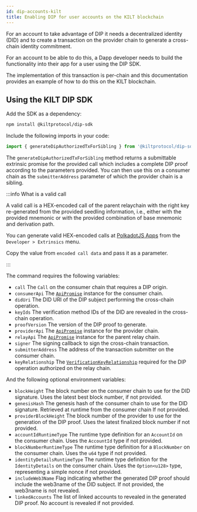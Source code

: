 ```yaml
---
id: dip-accounts-kilt
title: Enabling DIP for user accounts on the KILT blockchain
---
```


For an account to take advantage of DIP it needs a decentralized identity (DID) and to create a transaction on the provider chain to generate a cross-chain identity commitment.

For an account to be able to do this, a Dapp developer needs to build the functionality into their app for a user using the DIP SDK.

The implementation of this transaction is per-chain and this documentation provides an example of how to do this on the KILT blockchain.

## Using the KILT DIP SDK

Add the SDK as a dependency:

```bash npm2yarn
npm install @kiltprotocol/dip-sdk
```

Include the following imports in your code:

```typescript
import { generateDipAuthorizedTxForSibling } from '@kiltprotocol/dip-sdk'
```

The `generateDipAuthorizedTxForSibling` method returns a submittable extrinsic promise for the provided call which includes a complete DIP proof according to the parameters provided. You can then use this on a consumer chain as the `submitterAddress` parameter of which the provider chain is a sibling.

:::info What is a valid call

A valid call is a HEX-encoded call of the parent relaychain with the right key re-generated from the provided seedling information, i.e., either with the provided mnemonic or with the provided combination of base mnemonic and derivation path.

You can generate valid HEX-encoded calls at [PolkadotJS Apps](https://polkadot.js.org/apps/) from the `Developer > Extrinsics` menu.

Copy the value from `encoded call data` and pass it as a parameter.

:::

The command requires the following variables:

-   `call` The `Call` on the consumer chain that requires a DIP origin.
-   `consumerApi` The [`ApiPromise`](https://polkadot.js.org/docs/api/examples/promise/) instance for the consumer chain.
-   `didUri` The DID URI of the DIP subject performing the cross-chain operation.
-   `keyIds` The verification method IDs of the DID are revealed in the cross-chain operation.
-   `proofVersion` The version of the DIP proof to generate.
-   `providerApi` The [`ApiPromise`](https://polkadot.js.org/docs/api/examples/promise/) instance for the provider chain.
-   `relayApi` The [`ApiPromise`](https://polkadot.js.org/docs/api/examples/promise/) instance for the parent relay chain.
-   `signer` The signing callback to sign the cross-chain transaction.
-   `submitterAddress` The address of the transaction submitter on the consumer chain.
-   `keyRelationship` The [`VerificationKeyRelationship`](https://kiltprotocol.github.io/sdk-js/types/types_src.VerificationKeyRelationship.html) required for the DIP operation authorized on the relay chain.

And the following optional environment variables:

-   `blockHeight` The block number on the consumer chain to use for the DID signature. Uses the latest best block number, if not provided.
-   `genesisHash` The genesis hash of the consumer chain to use for the DID signature. Retrieved at runtime from the consumer chain If not provided.
-   `providerBlockHeight` The block number of the provider to use for the generation of the DIP proof. Uses the latest finalized block number if not provided.
-   `accountIdRuntimeType` The runtime type definition for an `AccountId` on the consumer chain. Uses the `AccountId` type if not provided.
-   `blockNumberRuntimeType` The runtime type definition for a `BlockNumber` on the consumer chain. Uses the `u64` type if not provided.
-   `identityDetailsRuntimeType` The runtime type definition for the `IdentityDetails` on the consumer chain. Uses the `Option<u128>` type, representing a simple nonce if not provided.
-   `includeWeb3Name` Flag indicating whether the generated DIP proof should include the web3name of the DID subject. If not provided, the web3name is not revealed.
-   `linkedAccounts` The list of linked accounts to revealed in the generated DIP proof. No account is revealed if not provided.